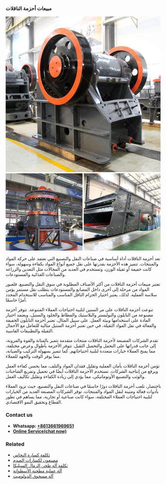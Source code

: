 <h3>مبيعات أحزمة الناقلات</h3><img src='1701853362.jpg' alt=''><p>تعد أحزمة الناقلات أداة أساسية في صناعات النقل والتصنيع التي تعتمد على حركة المواد والمنتجات. تتميز هذه الأحزمة بقدرتها على نقل جميع أنواع المواد بكفاءة وسهولة، سواء كانت خفيفة أو ثقيلة الوزن، وتستخدم في العديد من المجالات مثل التعدين والزراعة والصناعات الغذائية والمستودعات.</p><p>تعتبر مبيعات أحزمة الناقلات من أكثر الأصناف المطلوبة في سوق النقل والتصنيع. فلعبور المواد من مرحلة إلى أخرى داخل المصانع والمستودعات يتطلب نقل مستمر يؤمن سلاسة العملية. لذلك، يعتبر اختيار الحزام الناقل المناسب والمناسب للاستخدام المحدد أمرًا حاسمًا.</p><p>تنوعت أحزمة الناقلات على مر السنين لتلبية احتياجات العملاء المتنوعة. تتوفر أحزمة مصنوعة من النايلون والبوليستر والبلاستيك والمطاط والجلود والستيل، ويعتمد اختيار المادة على استخدامها وبيئة العمل. على سبيل المثال، تعتبر أحزمة النايلون الخفيفة والفعالة في نقل المواد الثقيلة، في حين تعتبر أحزمة الستيل مثالية للتعامل مع الأحمال الثقيلة والتطبيقات القاسية.</p><p>تقدم الشركات المصنعة لأحزمة الناقلات منتجات متقدمة تتميز بالمتانة والقوة والمرونة، إلى جانب قدراتها على التحمل والتحميل الثقيل. تتوفر الأحزمة بأطوال وعرض مختلفة، مما يمنح العملاء خيارات متعددة لتلبية احتياجاتهم. كما تتميز بسهولة التركيب والصيانة، مما يوفر الوقت والجهد للعملاء.</p><p>تؤمن أحزمة الناقلات بأمان العملية وتقليل فقدان المواد والتلف، مما يحسن كفاءة العمل ويرفع من إنتاجية الشركات. تستخدم الأحزمة الناقلات أيضًا في تحميل وتفريغ الشاحنات والوثب والتصنيع الأوتوماتيكي، مما يؤدي إلى زيادة الكفاءة وتقليل تكاليف العمل.</p><p>باختصار، تلعب أحزمة الناقلات دورًا حاسمًا في صناعات النقل والتصنيع، حيث تزود العملاء بأدوات فعالة ومتينة لنقل المواد والمنتجات. توفر الشركات المصنعة العديد من الخيارات لتلبية احتياجات العملاء المختلفة، سواء كانت صناعية أو تجارية، مما يساهم في تطور القطاع وتحقيق النمو الاقتصادي.</p><h3>Contact us</h3><ul><li><strong>Whatsapp:&nbsp;<a href="https://wa.me/8613661969651">+8613661969651</a></strong></li><li><a href="https://swt.shibang-china.com/?git&amp;zhl&amp;مبيعات أحزمة الناقلات"><strong>Online Service(chat now)</strong></a></li></ul><h3>Related</h3><ul><li><a href='تكلفة كسارة النحاس.md'>تكلفة كسارة النحاس</a></li><li><a href='مصنعون لكسارات الصدم.md'>مصنعون لكسارات الصدم</a></li><li><a href='تكلفة آلة طحن الرمال السيليكا.md'>تكلفة آلة طحن الرمال السيليكا</a></li><li><a href='آلة عملية مطحنة الأسطوانة.md'>آلة عملية مطحنة الأسطوانة</a></li><li><a href='آلة مسحوق الدولوميت.md'>آلة مسحوق الدولوميت</a></li></ul>